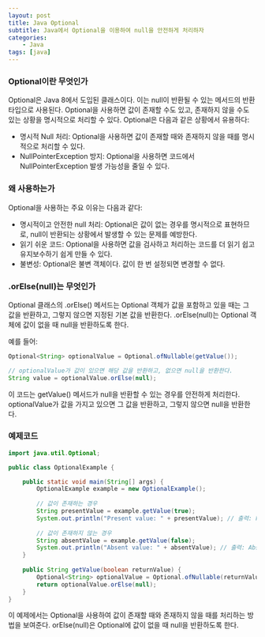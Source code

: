 ```yaml
---
layout: post
title: Java Optional
subtitle: Java에서 Optional을 이용하여 null을 안전하게 처리하자
categories: 
    - Java
tags: [java]
---
```


### Optional이란 무엇인가

Optional은 Java 8에서 도입된 클래스이다. 이는 null이 반환될 수 있는 메서드의 반환 타입으로 사용된다. Optional을 사용하면 값이 존재할 수도 있고, 존재하지 않을 수도 있는 상황을 명시적으로 처리할 수 있다. Optional은 다음과 같은 상황에서 유용하다:

- 명시적 Null 처리: Optional을 사용하면 값이 존재할 때와 존재하지 않을 때를 명시적으로 처리할 수 있다.
- NullPointerException 방지: Optional을 사용하면 코드에서 NullPointerException 발생 가능성을 줄일 수 있다.

### 왜 사용하는가

Optional을 사용하는 주요 이유는 다음과 같다:

- 명시적이고 안전한 null 처리: Optional은 값이 없는 경우를 명시적으로 표현하므로, null이 반환되는 상황에서 발생할 수 있는 문제를 예방한다.
- 읽기 쉬운 코드: Optional을 사용하면 값을 검사하고 처리하는 코드를 더 읽기 쉽고 유지보수하기 쉽게 만들 수 있다.
- 불변성: Optional은 불변 객체이다. 값이 한 번 설정되면 변경할 수 없다.

### .orElse(null)는 무엇인가

Optional 클래스의 .orElse() 메서드는 Optional 객체가 값을 포함하고 있을 때는 그 값을 반환하고, 그렇지 않으면 지정된 기본 값을 반환한다. .orElse(null)는 Optional 객체에 값이 없을 때 null을 반환하도록 한다.

예를 들어:

```java
Optional<String> optionalValue = Optional.ofNullable(getValue());

// optionalValue가 값이 있으면 해당 값을 반환하고, 없으면 null을 반환한다.
String value = optionalValue.orElse(null);
```

이 코드는 getValue() 메서드가 null을 반환할 수 있는 경우를 안전하게 처리한다. optionalValue가 값을 가지고 있으면 그 값을 반환하고, 그렇지 않으면 null을 반환한다.

### 예제코드

```java
import java.util.Optional;

public class OptionalExample {

    public static void main(String[] args) {
        OptionalExample example = new OptionalExample();
        
        // 값이 존재하는 경우
        String presentValue = example.getValue(true);
        System.out.println("Present value: " + presentValue); // 출력: Present value: Hello, World!
        
        // 값이 존재하지 않는 경우
        String absentValue = example.getValue(false);
        System.out.println("Absent value: " + absentValue); // 출력: Absent value: null
    }
    
    public String getValue(boolean returnValue) {
        Optional<String> optionalValue = Optional.ofNullable(returnValue ? "Hello, World!" : null);
        return optionalValue.orElse(null);
    }
}

```

이 예제에서는 Optional을 사용하여 값이 존재할 때와 존재하지 않을 때를 처리하는 방법을 보여준다. orElse(null)은 Optional에 값이 없을 때 null을 반환하도록 한다.